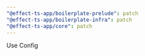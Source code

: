 ```yaml
---
"@effect-ts-app/boilerplate-prelude": patch
"@effect-ts-app/boilerplate-infra": patch
"@effect-ts-app/core": patch
---
```


Use Config
